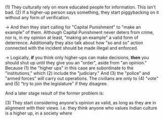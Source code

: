 
(1) They culturally rely on more educated people for information. This isn't bad.
(2) If a higher-up person says something, they start piggybacking on it without any form of verification.

-> And then they start calling for "Capital Punishment" to "make an example" of them. Although Capital Punishment never deters from crime, nor is, in my opinion at least, "making an example" a valid form of deterrence. Additionally they also talk about how "so and so" action connected with the incident should be made illegal and enforced.

-> Logically, **if** you think only higher-ups can make decisions, **then** you should shut up until they give you an "order", aside from "an opinion." Because (1) the "higher ups" in this case are subordinate to the "institutions," which (2) include the "judiciary." And (3) the "police" and "armed forces" will carry out operations. The civilians are only to (4) "vote" and (5) "try to join the legislature" if they disagree.

And a later stage result of the former problem is:

(3) They start considering anyone's opinion as valid, as long as they are in alignment with their views. i.e. they think anyone who values Indian culture is a higher up, in a society where